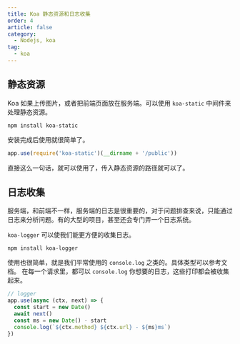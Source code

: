 ```yaml
---
title: Koa 静态资源和日志收集
order: 4
article: false
category:
  - Nodejs, koa
tag:
  - koa
---
```


## 静态资源

Koa 如果上传图片，或者把前端页面放在服务端。可以使用 `koa-static` 中间件来处理静态资源。

```shell
npm install koa-static
```

安装完成后使用就很简单了。

```javascript
app.use(require('koa-static')(__dirname + '/public'))
```

直接这么一句话，就可以使用了，传入静态资源的路径就可以了。

## 日志收集

服务端，和前端不一样，服务端的日志是很重要的，对于问题排查来说，只能通过日志来分析问题。有的大型的项目，甚至还会专门弄一个日志系统。

``koa-logger`` 可以使我们能更方便的收集日志。

```shell
npm install koa-logger
```

使用也很简单，就是我们平常使用的 `console.log` 之类的。具体类型可以参考文档。
在每一个请求里，都可以 `console.log` 你想要的日志，这些打印都会被收集起来。

```javascript
// logger
app.use(async (ctx, next) => {
  const start = new Date()
  await next()
  const ms = new Date() - start
  console.log(`${ctx.method} ${ctx.url} - ${ms}ms`)
})
```
